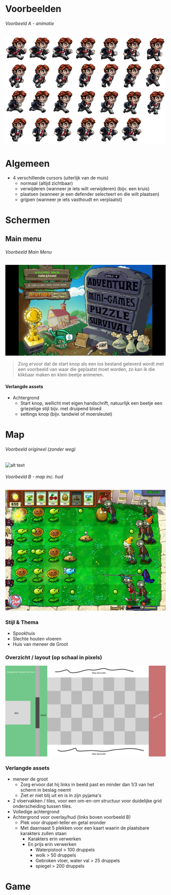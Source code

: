 # Voorbeelden

###### Voorbeeld A - animatie

![Alt text](images/image-1.png)
---

# Algemeen

- 4 verschillende cursors (uiterlijk van de muis)
    - normaal (altijd zichtbaar)
    - verwijderen (wanneer je iets wilt verwijderen) (bijv. een kruis)
    - plaatsen (wanneer je een defender selecteert en die wilt plaatsen)
    - grijpen (wanneer je iets vasthoudt en verplaatst)

# Schermen

## Main menu

###### Voorbeeld Main Menu

![alt text](images/image-2.png)
> Zorg ervoor dat de start knop als een los bestand geleverd wordt met een voorbeeld van waar die geplaatst moet worden,
> zo kan ik die klikbaar maken en klein beetje animeren.

#### Verlangde assets

- Achtergrond
    - Start knop, wellicht met eigen handschrift, natuurlijk een beetje een griezelige stijl bijv. met druipend bloed
    - settings knop (bijv. tandwiel of moersleutel)

# Map

###### Voorbeeld origineel (zonder weg)

![alt text](images/image-4.png)

###### Voorbeeld B - map inc. hud

![Alt text](images/image.png)

### Stijl & Thema

- Spookhuis
- Slechte houten vloeren
- Huis van meneer de Groot

### Overzicht / layout (op schaal in pixels)

![alt text](images/image-3.png)

### Verlangde assets

- meneer de groot
    - Zorg ervoor dat hij links in beeld past en minder dan 1/3 van het scherm in beslag neemt
    - Ziet er niet blij uit en is in zijn pyjama's
- 2 vloervakken / tiles, voor een om-en-om structuur voor duidelijke grid onderscheiding tussen tiles.
- Volledige achtergrond
- Achtergrond voor overlay/hud (links boven voorbeeld B)
    - Plek voor druppel-teller en getal eronder
    - Met daarnaast 5 plekken voor een kaart waarin de plaatsbare karakters zullen staan
        - Karakters erin verwerken
        - En prijs erin verwerken
            - Waterpistool > 100 druppels
            - wolk > 50 druppels
            - Gebroken vloer, water val > 25 druppels
            - spiegel > 200 druppels

# Game
